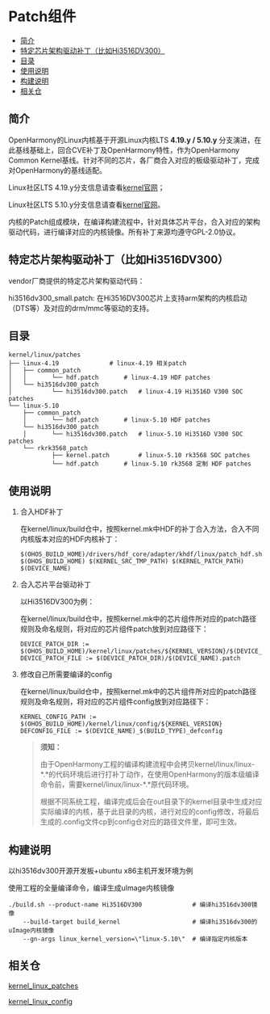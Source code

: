 # Patch组件<a name="ZH-CN_TOPIC_0000001078264110"></a>

-   [简介](#section11660541593)
-   [特定芯片架构驱动补丁（比如Hi3516DV300）](#section1521510717399)
-   [目录](#section21571344112)
-   [使用说明](#section1393789267)
-   [构建说明](#section19369206113115)
-   [相关仓](#section27639463106)

## 简介<a name="section11660541593"></a>

OpenHarmony的Linux内核基于开源Linux内核LTS **4.19.y / 5.10.y** 分支演进，在此基线基础上，回合CVE补丁及OpenHarmony特性，作为OpenHarmony Common Kernel基线。针对不同的芯片，各厂商合入对应的板级驱动补丁，完成对OpenHarmony的基线适配。

Linux社区LTS 4.19.y分支信息请查看[kernel官网](https://git.kernel.org/pub/scm/linux/kernel/git/stable/linux.git/log/?h=linux-4.19.y)；

Linux社区LTS 5.10.y分支信息请查看[kernel官网](https://git.kernel.org/pub/scm/linux/kernel/git/stable/linux.git/log/?h=linux-5.10.y)。

内核的Patch组成模块，在编译构建流程中，针对具体芯片平台，合入对应的架构驱动代码，进行编译对应的内核镜像。所有补丁来源均遵守GPL-2.0协议。

## 特定芯片架构驱动补丁（比如Hi3516DV300）<a name="section1521510717399"></a>

vendor厂商提供的特定芯片架构驱动代码：

hi3516dv300_small.patch: 在Hi3516DV300芯片上支持arm架构的内核启动（DTS等）及对应的drm/mmc等驱动的支持。

## 目录<a name="section21571344112"></a>

```
kernel/linux/patches
├── linux-4.19				# linux-4.19 相关patch
│   ├── common_patch
│   │		└── hdf.patch		# linux-4.19 HDF patches
│   └── hi3516dv300_patch
│   		└── hi3516dv300.patch	# linux-4.19 Hi3516D V300 SOC patches
└── linux-5.10
    ├── common_patch
    │		└── hdf.patch		# linux-5.10 HDF patches
    └── hi3516dv300_patch
    │		└── hi3516dv300.patch	# linux-5.10 Hi3516D V300 SOC patches
    └── rkrk3568_patch
    		├── kernel.patch		# linux-5.10 rk3568 SOC patches
    		└── hdf.patch		# linux-5.10 rk3568 定制 HDF patches
```

## 使用说明<a name="section1393789267"></a>

1. 合入HDF补丁

	在kernel/linux/build仓中，按照kernel.mk中HDF的补丁合入方法，合入不同内核版本对应的HDF内核补丁：
	
	```
	$(OHOS_BUILD_HOME)/drivers/hdf_core/adapter/khdf/linux/patch_hdf.sh $(OHOS_BUILD_HOME) $(KERNEL_SRC_TMP_PATH) $(KERNEL_PATCH_PATH) $(DEVICE_NAME)
	```

2. 合入芯片平台驱动补丁

	以Hi3516DV300为例：
	
	在kernel/linux/build仓中，按照kernel.mk中的芯片组件所对应的patch路径规则及命名规则，将对应的芯片组件patch放到对应路径下：
	
	```
	DEVICE_PATCH_DIR := $(OHOS_BUILD_HOME)/kernel/linux/patches/${KERNEL_VERSION}/$(DEVICE_NAME)_patch
	DEVICE_PATCH_FILE := $(DEVICE_PATCH_DIR)/$(DEVICE_NAME).patch
	```

3. 修改自己所需要编译的config

	在kernel/linux/build仓中，按照kernel.mk中的芯片组件所对应的patch路径规则及命名规则，将对应的芯片组件config放到对应路径下：
	
	```
	KERNEL_CONFIG_PATH := $(OHOS_BUILD_HOME)/kernel/linux/config/${KERNEL_VERSION}
	DEFCONFIG_FILE := $(DEVICE_NAME)_$(BUILD_TYPE)_defconfig
	```
	
	> **须知：** 
	>
	>由于OpenHarmony工程的编译构建流程中会拷贝kernel/linux/linux-\*\.\*的代码环境后进行打补丁动作，在使用OpenHarmony的版本级编译命令前，需要kernel/linux/linux-\*\.\*原代码环境。
	>
	>根据不同系统工程，编译完成后会在out目录下的kernel目录中生成对应实际编译的内核，基于此目录的内核，进行对应的config修改，将最后生成的\.config文件cp到config仓对应的路径文件里，即可生效。
	

## 构建说明<a name="section19369206113115"></a>

以hi3516dv300开源开发板+ubuntu x86主机开发环境为例

使用工程的全量编译命令，编译生成uImage内核镜像

```
./build.sh --product-name Hi3516DV300              # 编译hi3516dv300镜像
    --build-target build_kernel                    # 编译hi3516dv300的uImage内核镜像
    --gn-args linux_kernel_version=\"linux-5.10\"  # 编译指定内核版本
```

## 相关仓<a name="section27639463106"></a>

[<u>kernel\_linux\_patches</u>](https://gitee.com/openharmony/kernel_linux_patches)

[<u>kernel\_linux\_config</u>](https://gitee.com/openharmony/kernel_linux_config)
